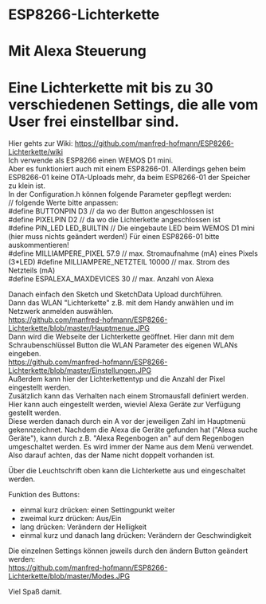 # ESP8266-Lichterkette 
# Mit Alexa Steuerung
# Eine Lichterkette mit bis zu 30 verschiedenen Settings, die alle vom User frei einstellbar sind.  
Hier gehts zur Wiki: https://github.com/manfred-hofmann/ESP8266-Lichterkette/wiki  
Ich verwende als ESP8266 einen WEMOS D1 mini.  
Aber es funktioniert auch mit einem ESP8266-01. Allerdings gehen beim ESP8266-01 keine OTA-Uploads mehr, da beim ESP8266-01 der Speicher zu klein ist.  
In der Configuration.h können folgende Parameter gepflegt werden:  
// folgende Werte bitte anpassen:  
#define BUTTONPIN               D3  // da wo der Button angeschlossen ist  
#define PIXELPIN                D2  // da wo die Lichterkette angeschlossen ist  
#define PIN_LED        LED_BUILTIN  // Die eingebaute LED beim WEMOS D1 mini (hier muss nichts geändert werden!) Für einen ESP8266-01 bitte auskommentieren!  
#define MILLIAMPERE_PIXEL     57.9  // max. Stromaufnahme (mA) eines Pixels (3*LED) 
#define MILLIAMPERE_NETZTEIL 10000  // max. Strom des Netzteils (mA)  
#define ESPALEXA_MAXDEVICES     30  // max. Anzahl von Alexa   
  
Danach einfach den Sketch und SketchData Upload durchführen.  
Dann das WLAN "Lichterkette" z.B. mit dem Handy anwählen und im Netzwerk anmelden auswählen.  
https://github.com/manfred-hofmann/ESP8266-Lichterkette/blob/master/Hauptmenue.JPG  
Dann wird die Webseite der Lichterkette geöffnet. Hier dann mit dem Schraubenschlüssel Button die WLAN Parameter des eigenen WLANs eingeben.  
https://github.com/manfred-hofmann/ESP8266-Lichterkette/blob/master/Einstellungen.JPG  
Außerdem kann hier der Lichterkettentyp und die Anzahl der Pixel eingestellt werden.  
Zusätzlich kann das Verhalten nach einem Stromausfall definiert werden.  
Hier kann auch eingestellt werden, wieviel Alexa Geräte zur Verfügung gestellt werden.  
Diese werden danach durch ein A vor der jeweiligen Zahl im Hauptmenü gekennzeichnet.
Nachdem die Alexa die Geräte gefunden hat ("Alexa suche Geräte"), kann durch z.B. "Alexa Regenbogen an" auf dem Regenbogen umgeschaltet werden.
Es wird immer der Name aus dem Menü verwendet. Also darauf achten, das der Name nicht doppelt vorhanden ist.

Über die Leuchtschrift oben kann die Lichterkette aus und eingeschaltet werden.  

Funktion des Buttons:  
- einmal kurz drücken: einen Settingpunkt weiter  
- zweimal kurz drücken: Aus/Ein  
- lang drücken: Verändern der Helligkeit  
- einmal kurz und danach lang drücken: Verändern der Geschwindigkeit  

Die einzelnen Settings können jeweils durch den ändern Button geändert werden:  
https://github.com/manfred-hofmann/ESP8266-Lichterkette/blob/master/Modes.JPG

Viel Spaß damit.

